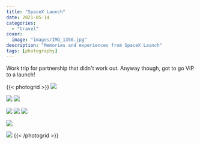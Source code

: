 ```yaml
---
title: "SpaceX Launch"
date: 2021-05-14
categories:
  - "travel"
cover:
  image: "images/IMG_1350.jpg"
description: "Memories and experiences from SpaceX Launch"
tags: [photography]
---
```


Work trip for partnership that didn't work out. Anyway though, got to go VIP to a launch!

{{< photogrid >}}
![](images/D1F9A839-5102-4169-9ECD-B8FB5CFAD873.jpg)

![](images/IMG_1324.jpg)
![](images/IMG_1325.jpg)

![](images/IMG_1350.jpg)
![](images/IMG_1327.jpg)
![](images/IMG_1338.jpg)

![](images/T21500.jpg)

![](images/T21504.jpg)
{{< /photogrid >}}
